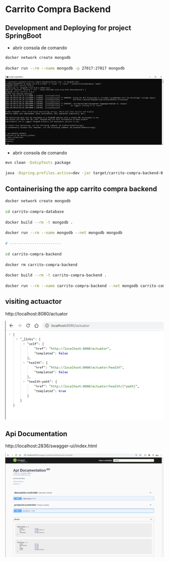 # Carrito Compra Backend

## Development and Deploying for project SpringBoot

* abrir consola de comando

```bash
docker network create mongodb

docker run --rm --name mongodb -p 27017:27017 mongodb
```
![data](../img/database1.png)

* abrir consola de comando

```bash
mvn clean -DskipTests package

java -Dspring.profiles.active=dev -jar target/carrito-compra-backend-0.0.1-SNAPSHOT.jar
```

## Containerising the app carrito compra backend

```bash
docker network create mongodb

cd carrito-compra-database

docker build --rm -t mongodb .

docker run --rm --name mongodb --net mongodb mongodb

# -----------------------

cd carrito-compra-backend

docker rm carrito-compra-backend

docker build --rm -t carrito-compra-backend .

docker run --rm --name carrito-compra-backend --net mongodb carrito-compra-backend
```

## visiting actuactor

http://localhost:8080/actuator


![actuator](../img/actuator.png)


## Api Documentation

http://localhost:2836/swagger-ui/index.html

![swagger](../img/swagger.png)

